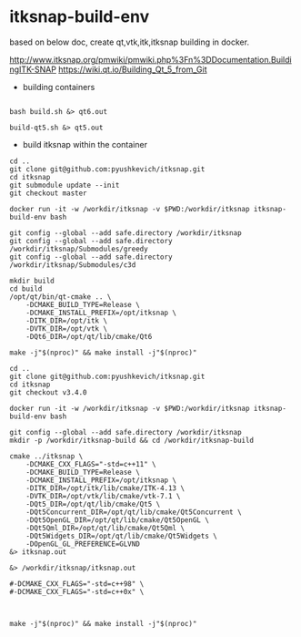 # itksnap-build-env

based on below doc, create qt,vtk,itk,itksnap building in docker.

http://www.itksnap.org/pmwiki/pmwiki.php%3Fn%3DDocumentation.BuildingITK-SNAP
https://wiki.qt.io/Building_Qt_5_from_Git


+ building containers

```

bash build.sh &> qt6.out

build-qt5.sh &> qt5.out
```


+ build itksnap within the container

```
cd ..
git clone git@github.com:pyushkevich/itksnap.git
cd itksnap
git submodule update --init
git checkout master

docker run -it -w /workdir/itksnap -v $PWD:/workdir/itksnap itksnap-build-env bash

git config --global --add safe.directory /workdir/itksnap
git config --global --add safe.directory /workdir/itksnap/Submodules/greedy
git config --global --add safe.directory /workdir/itksnap/Submodules/c3d

mkdir build
cd build
/opt/qt/bin/qt-cmake .. \
    -DCMAKE_BUILD_TYPE=Release \
    -DCMAKE_INSTALL_PREFIX=/opt/itksnap \
    -DITK_DIR=/opt/itk \
    -DVTK_DIR=/opt/vtk \
    -DQt6_DIR=/opt/qt/lib/cmake/Qt6

make -j"$(nproc)" && make install -j"$(nproc)"

```
```
cd ..
git clone git@github.com:pyushkevich/itksnap.git
cd itksnap
git checkout v3.4.0
 
docker run -it -w /workdir/itksnap -v $PWD:/workdir/itksnap itksnap-build-env bash

git config --global --add safe.directory /workdir/itksnap
mkdir -p /workdir/itksnap-build && cd /workdir/itksnap-build

cmake ../itksnap \
    -DCMAKE_CXX_FLAGS="-std=c++11" \
    -DCMAKE_BUILD_TYPE=Release \
    -DCMAKE_INSTALL_PREFIX=/opt/itksnap \
    -DITK_DIR=/opt/itk/lib/cmake/ITK-4.13 \
    -DVTK_DIR=/opt/vtk/lib/cmake/vtk-7.1 \
    -DQt5_DIR=/opt/qt/lib/cmake/Qt5 \
    -DQt5Concurrent_DIR=/opt/qt/lib/cmake/Qt5Concurrent \
    -DQt5OpenGL_DIR=/opt/qt/lib/cmake/Qt5OpenGL \
    -DQt5Qml_DIR=/opt/qt/lib/cmake/Qt5Qml \
    -DQt5Widgets_DIR=/opt/qt/lib/cmake/Qt5Widgets \
    -DOpenGL_GL_PREFERENCE=GLVND 
&> itksnap.out

&> /workdir/itksnap/itksnap.out

#-DCMAKE_CXX_FLAGS="-std=c++98" \
#-DCMAKE_CXX_FLAGS="-std=c++0x" \



make -j"$(nproc)" && make install -j"$(nproc)"

```
